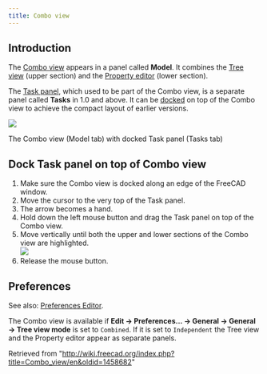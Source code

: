 ```yaml
---
title: Combo view
---
```


## Introduction

The [Combo view](/Combo_view "Combo view") appears in a panel called **Model**. It combines the [Tree view](/Tree_view "Tree view") (upper section) and the [Property editor](/Property_editor "Property editor") (lower section).

The [Task panel](/Task_panel "Task panel"), which used to be part of the Combo view, is a separate panel called **Tasks** in 1.0 and above. It can be [docked](#Dock_Task_panel_on_top_of_Combo_view) on top of the Combo view to achieve the compact layout of earlier versions.

![](/images/Combo_View_Example.png)

The Combo view (Model tab) with docked Task panel (Tasks tab)

## Dock Task panel on top of Combo view

1. Make sure the Combo view is docked along an edge of the FreeCAD window.
2. Move the cursor to the very top of the Task panel.
3. The arrow becomes a hand.
4. Hold down the left mouse button and drag the Task panel on top of the Combo view.
5. Move vertically until both the upper and lower sections of the Combo view are highlighted.  
   ![](/images/Tasks_Dockable.png)
6. Release the mouse button.

## Preferences

See also: [Preferences Editor](/Preferences_Editor "Preferences Editor").

The Combo view is available if **Edit → Preferences... → General → General → Tree view mode** is set to `Combined`. If it is set to `Independent` the Tree view and the Property editor appear as separate panels.

Retrieved from "<http://wiki.freecad.org/index.php?title=Combo_view/en&oldid=1458682>"
